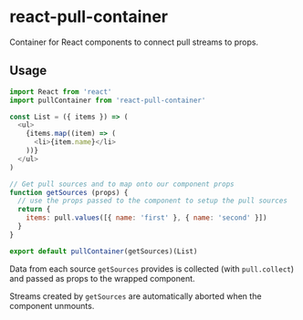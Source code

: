 # react-pull-container

Container for React components to connect pull streams to props.

## Usage

```js
import React from 'react'
import pullContainer from 'react-pull-container'

const List = ({ items }) => (
  <ul>
    {items.map((item) => (
      <li>{item.name}</li>
    ))}
  </ul>
)

// Get pull sources and to map onto our component props
function getSources (props) {
  // use the props passed to the component to setup the pull sources
  return {
    items: pull.values([{ name: 'first' }, { name: 'second' }])
  }
}

export default pullContainer(getSources)(List)
```

Data from each source `getSources` provides is collected (with `pull.collect`) and passed as props to the wrapped component.

Streams created by `getSources` are automatically aborted when the component unmounts.
